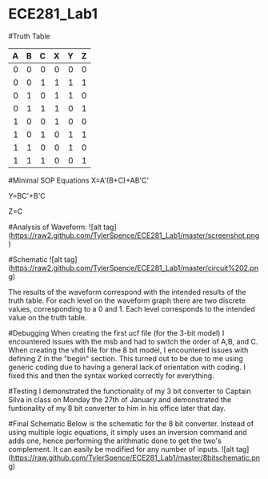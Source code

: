 ECE281_Lab1
===========

#Truth Table



|  A |  B  |  C  |  X  |  Y  |  Z  |
|--:|--: |--: |--:| --:| --:|
|  0 |  0  |  0  |   0 |   0 |   0 |
|  0 |  0  |  1  |   1 |   1 |   1 |
|  0 |  1  |  0  |   1 |   1 |   0 |
|  0 |   1 |  1  |   1 |   0 |   1 |
|  1 |  0  |  0  |   1 |   0 |   0 |
|  1 |  0  |  1  |   0 |   1 |   1 |
|  1 |  1  |  0  |   0 |   1 |   0 |
|  1 |  1  |  1  |   0 |   0 |   1 |

#Minimal SOP Equations
X=A'(B+C)+AB'C' 

Y=BC'+B'C

Z=C

#Analysis of Waveform:
![alt tag] (https://raw2.github.com/TylerSpence/ECE281_Lab1/master/screenshot.png)

#Schematic
![alt tag] (https://raw2.github.com/TylerSpence/ECE281_Lab1/master/circuit%202.png)

The results of the waveform correspond with the intended results of the truth table. For each level on the waveform graph there are two discrete values, corresponding to a 0 and 1. Each level corresponds to the intended value on the truth table.

#Debugging
When creating the first ucf file (for the 3-bit model) I encountered issues with the msb and had to switch the order of A,B, and C. 
When creating the vhdl file for the 8 bit model, I encountered issues with defining Z in the "begin" section. 
This turned out to be due to me using generic coding due to having a general lack of orientation with coding. I fixed this and then the syntax worked correctly for everything.

#Testing
I demonstrated the functionality of my 3 bit converter to Captain Silva in class on Monday the 27th of January and demonstrated the funtionality of my 8 bit converter to him in his office later that day. 

#Final Schematic
Below is the schematic for the 8 bit converter. Instead of using multiple logic equations, it simply uses an inversion command and adds one, hence performing the arithmatic done to get the two's complement. It can easily be modified for any number of inputs.
![alt tag] (https://raw.github.com/TylerSpence/ECE281_Lab1/master/8bitschematic.png)


